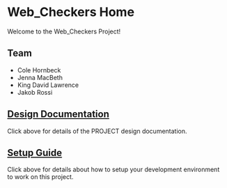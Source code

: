 # Web_Checkers Home

Welcome to the Web_Checkers Project!

## Team

* Cole Hornbeck
* Jenna MacBeth
* King David Lawrence
* Jakob Rossi

## [Design Documentation](DesignDoc)

Click above for details of the PROJECT design documentation.

## [Setup Guide](SetupGuide)

Click above for details about how to setup your development environment to work on this project.